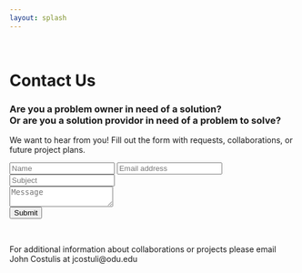 ```yaml
---
layout: splash
---
```


<br>
<h1>Contact Us</h1>
<h3>Are you a problem owner in need of a solution?<br>Or are you a solution providor in need of a problem to solve?</h3> 
<p>We want to hear from you! Fill out the form with requests, collaborations, or future project plans.</p>
<form class="cf">
  <div class="half left cf">
    <input type="text" id="input-name" placeholder="Name">
    <input type="email" id="input-email" placeholder="Email address">
    <input type="text" id="input-subject" placeholder="Subject">
  </div>
  <div class="half right cf">
    <textarea name="message" type="text" id="input-message" placeholder="Message"></textarea>
  </div>  
  <input type="submit" value="Submit" id="input-submit">
</form>
<br>
<p>For additional information about collaborations or projects please email John Costulis at jcostuli@odu.edu</p>